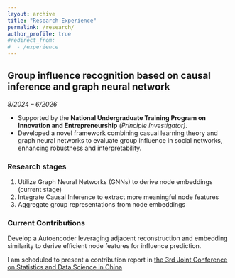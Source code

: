 ```yaml
---
layout: archive
title: "Research Experience"
permalink: /research/
author_profile: true
#redirect_from:
#  - /experience
---
```


## Group influence recognition based on causal inference and graph neural network  
*8/2024 – 6/2026*  
- Supported by the **National Undergraduate Training Program on Innovation and Entrepreneurship** *(Principle Investigator)*.
- Developed a novel framework combining casual learning theory and graph neural networks to evaluate group influence in social networks, enhancing robustness and interpretability.

### Research stages
1. Utilize Graph Neural Networks (GNNs) to derive node embeddings (current stage)
2. Integrate Causal Inference to extract more meaningful node features
3. Aggregate group representations from node embeddings

### Current Contributions
Develop a Autoencoder leveraging adjacent reconstruction and embedding similarity to derive efficient node features for influence prediction.


I am scheduled to present a contribution report in [the 3rd Joint Conference on Statistics and Data Science in China](https://www.jconf-sds.com/)



